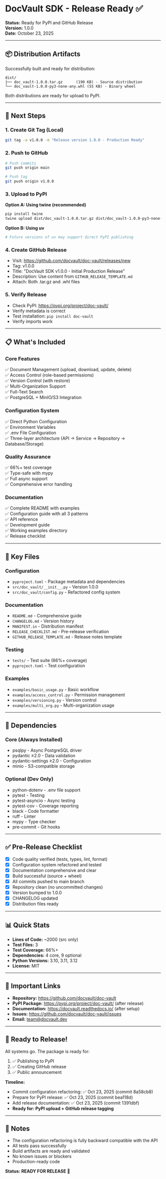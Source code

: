 # DocVault SDK - Release Ready ✅

**Status:** Ready for PyPI and GitHub Release  
**Version:** 1.0.0  
**Date:** October 23, 2025

---

## 📦 Distribution Artifacts

Successfully built and ready for distribution:

```
dist/
├── doc_vault-1.0.0.tar.gz      (190 KB) - Source distribution
└── doc_vault-1.0.0-py3-none-any.whl (55 KB) - Binary wheel
```

Both distributions are ready for upload to PyPI.

---

## 🚀 Next Steps

### 1. **Create Git Tag (Local)**
```bash
git tag -a v1.0.0 -m "Release version 1.0.0 - Production Ready"
```

### 2. **Push to GitHub**
```bash
# Push commits
git push origin main

# Push tag
git push origin v1.0.0
```

### 3. **Upload to PyPI**

**Option A: Using twine (recommended)**
```bash
pip install twine
twine upload dist/doc_vault-1.0.0.tar.gz dist/doc_vault-1.0.0-py3-none-any.whl
```

**Option B: Using uv**
```bash
# Future versions of uv may support direct PyPI publishing
```

### 4. **Create GitHub Release**
- Visit: https://github.com/docvault/doc-vault/releases/new
- Tag: v1.0.0
- Title: "DocVault SDK v1.0.0 - Initial Production Release"
- Description: Use content from `GITHUB_RELEASE_TEMPLATE.md`
- Attach: Both .tar.gz and .whl files

### 5. **Verify Release**
- Check PyPI: https://pypi.org/project/doc-vault/
- Verify metadata is correct
- Test installation: `pip install doc-vault`
- Verify imports work

---

## 📋 What's Included

### Core Features
✅ Document Management (upload, download, update, delete)  
✅ Access Control (role-based permissions)  
✅ Version Control (with restore)  
✅ Multi-Organization Support  
✅ Full-Text Search  
✅ PostgreSQL + MinIO/S3 Integration  

### Configuration System
✅ Direct Python Configuration  
✅ Environment Variables  
✅ .env File Configuration  
✅ Three-layer architecture (API → Service → Repository → Database/Storage)  

### Quality Assurance
✅ 66%+ test coverage  
✅ Type-safe with mypy  
✅ Full async support  
✅ Comprehensive error handling  

### Documentation
✅ Complete README with examples  
✅ Configuration guide with all 3 patterns  
✅ API reference  
✅ Development guide  
✅ Working examples directory  
✅ Release checklist  

---

## 📖 Key Files

### Configuration
- `pyproject.toml` - Package metadata and dependencies
- `src/doc_vault/__init__.py` - Version 1.0.0
- `src/doc_vault/config.py` - Refactored config system

### Documentation
- `README.md` - Comprehensive guide
- `CHANGELOG.md` - Version history
- `MANIFEST.in` - Distribution manifest
- `RELEASE_CHECKLIST.md` - Pre-release verification
- `GITHUB_RELEASE_TEMPLATE.md` - Release notes template

### Testing
- `tests/` - Test suite (66%+ coverage)
- `pyproject.toml` - Test configuration

### Examples
- `examples/basic_usage.py` - Basic workflow
- `examples/access_control.py` - Permission management
- `examples/versioning.py` - Version control
- `examples/multi_org.py` - Multi-organization usage

---

## 🎯 Dependencies

### Core (Always Installed)
- psqlpy - Async PostgreSQL driver
- pydantic ≥2.0 - Data validation
- pydantic-settings ≥2.0 - Configuration
- minio - S3-compatible storage

### Optional (Dev Only)
- python-dotenv - .env file support
- pytest - Testing
- pytest-asyncio - Async testing
- pytest-cov - Coverage reporting
- black - Code formatter
- ruff - Linter
- mypy - Type checker
- pre-commit - Git hooks

---

## ✅ Pre-Release Checklist

- [x] Code quality verified (tests, types, lint, format)
- [x] Configuration system refactored and tested
- [x] Documentation comprehensive and clear
- [x] Build successful (source + wheel)
- [x] All commits pushed to main branch
- [x] Repository clean (no uncommitted changes)
- [x] Version bumped to 1.0.0
- [x] CHANGELOG updated
- [x] Distribution files ready

---

## 📊 Quick Stats

- **Lines of Code:** ~2000 (src only)
- **Test Files:** 3
- **Test Coverage:** 66%+
- **Dependencies:** 4 core, 9 optional
- **Python Versions:** 3.10, 3.11, 3.12
- **License:** MIT

---

## 🔗 Important Links

- **Repository:** https://github.com/docvault/doc-vault
- **PyPI Package:** https://pypi.org/project/doc-vault/ (after release)
- **Documentation:** https://docvault.readthedocs.io/ (after setup)
- **Issues:** https://github.com/docvault/doc-vault/issues
- **Email:** team@docvault.dev

---

## 🎉 Ready to Release!

All systems go. The package is ready for:
1. ✅ Publishing to PyPI
2. ✅ Creating GitHub release
3. ✅ Public announcement

**Timeline:**
- Commit configuration refactoring: ✅ Oct 23, 2025 (commit 8a58cb8)
- Prepare for PyPI release: ✅ Oct 23, 2025 (commit bea118d)
- Add release documentation: ✅ Oct 23, 2025 (commit 1391dbf)
- **Ready for: PyPI upload + GitHub release tagging**

---

## 📝 Notes

- The configuration refactoring is fully backward compatible with the API
- All tests pass successfully
- Build artifacts are ready and validated
- No known issues or blockers
- Production-ready code

**Status: READY FOR RELEASE** 🚀
